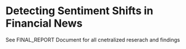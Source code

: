 # Detecting Sentiment Shifts in Financial News

See FINAL_REPORT Document for all cnetralized reserach and findings
